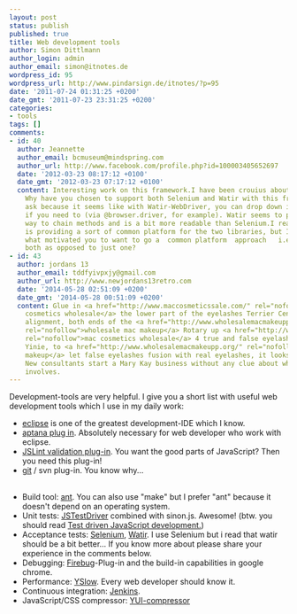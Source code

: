 ```yaml
---
layout: post
status: publish
published: true
title: Web development tools
author: Simon Dittlmann
author_login: admin
author_email: simon@itnotes.de
wordpress_id: 95
wordpress_url: http://www.pindarsign.de/itnotes/?p=95
date: '2011-07-24 01:31:25 +0200'
date_gmt: '2011-07-23 23:31:25 +0200'
categories:
- tools
tags: []
comments:
- id: 40
  author: Jeannette
  author_email: bcmuseum@mindspring.com
  author_url: http://www.facebook.com/profile.php?id=100003405652697
  date: '2012-03-23 08:17:12 +0100'
  date_gmt: '2012-03-23 07:17:12 +0100'
  content: Interesting work on this framework.I have been crouius about something.
    Why have you chosen to support both Selenium and Watir with this framework? I
    ask because it seems like with Watir-WebDriver, you can drop down into Selenium
    if you need to (via @browser.driver, for example). Watir seems to present a nicer
    way to chain methods and is a bit more readable than Selenium.I realize your framework
    is providing a sort of common platform for the two libraries, but I was just wondering
    what motivated you to want to go a  common platform  approach   i.e., support
    both as opposed to just one?
- id: 43
  author: jordans 13
  author_email: tddfyivpxjy@gmail.com
  author_url: http://www.newjordans13retro.com
  date: '2014-05-28 02:51:09 +0200'
  date_gmt: '2014-05-28 00:51:09 +0200'
  content: Glue in <a href="http://www.maccosmeticssale.com/" rel="nofollow">mac
    cosmetics wholesale</a> the lower part of the eyelashes Terrier Central first
    alignment, both ends of the <a href="http://www.wholesalemacmakeupp.org/"
    rel="nofollow">wholesale mac makeup</a> Rotary up <a href="http://www.wholesale-macmakeups.net/"
    rel="nofollow">mac cosmetics wholesale</a> 4 true and false eyelashes Nie
    Yinie, to <a href="http://www.wholesalemacmakeupp.org/" rel="nofollow">mac
    makeup</a> let false eyelashes fusion with real eyelashes, it looks more realistic.
    New consultants start a Mary Kay business without any clue about what it really
    involves.
---
```

<p>Development-tools are very helpful. I give you a short list with useful web development tools which I use in my daily work:</p>
<ul>
<li><a href="http://www.eclipse.org/">eclipse</a> is one of the greatest development-IDE which I know.</li>
<li><a href="http://www.aptana.com/products/studio3/download">aptana plug in</a>. Absolutely necessary for web developer who work with eclipse.</li>
<li><a href="http://marketplace.eclipse.org/content/jslint-eclipse-plugin">JSLint validation plug-in</a>. You want the good parts of JavaScript? Then you need this plug-in!</li>
<li><a href="http://git-scm.com/">git</a> / svn plug-in. You know why...</li><br />
</ul></p>
<ul>
<li>Build tool: <a href="http://ant.apache.org/">ant</a>. You can also use "make" but I prefer "ant" because it doesn't depend on an operating system.</li>
<li>Unit tests: <a href="http://code.google.com/p/js-test-driver/">JSTestDriver</a> combined with sinon.js. Awesome! (btw. you should read <a href="http://tddjs.com/">Test driven JavaScript development.</a>)</li>
<li>Acceptance tests: <a href="http://seleniumhq.org/">Selenium</a>, <a href="http://watir.com/">Watir</a>. I use Selenium but i read that watir should be a bit better... If you know more about please share your experience in the comments below.</li>
<li>Debugging: <a href="https://addons.mozilla.org/de/firefox/addon/firebug/">Firebug</a>-Plug-in and the build-in capabilities in google chrome.</li>
<li>Performance: <a href="http://developer.yahoo.com/yslow/">YSlow</a>. Every web developer should know it.</li>
<li>Continuous integration: <a href="http://jenkins-ci.org/">Jenkins</a>.</li>
<li>JavaScript/CSS compressor: <a href="http://developer.yahoo.com/yui/compressor/">YUI-compressor</a></li><br />
</ul></p>

